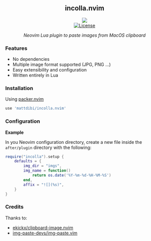 <div align="center">

## incolla.nvim

![](https://img.shields.io/badge/MacOS-000000?style=flat-square&logo=apple&logoColor=white)
</br><a href="/LICENSE.md"> ![License](https://img.shields.io/badge/License-MIT-brightgreen?style=flat-square) </a>

_Neovim Lua plugin to paste images from MacOS clipboard_

</div>

### Features

- No dependencies
- Multiple image format supported (JPG, PNG ...)
- Easy extensibility and configuration
- Written entirely in Lua

### Installation

Using [packer.nvim](https://github.com/wbthomason/packer.nvim)

```lua
use 'mattdibi/incolla.nvim'
```

### Configuration

**Example**

In you Neovim configuration directory, create a new file inside the `after/plugin` directory with the following:

```lua
require("incolla").setup {
    defaults = {
        img_dir = "imgs",
        img_name = function()
            return os.date('%Y-%m-%d-%H-%M-%S')
        end,
        affix = "![](%s)",
    }
}
```

### Credits

Thanks to:
- [ekickx/clipboard-image.nvim](https://github.com/ekickx/clipboard-image.nvim)
- [img-paste-devs/img-paste.vim](https://github.com/img-paste-devs/img-paste.vim)
